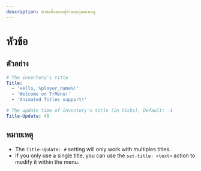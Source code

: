 ```yaml
---
description: หัวข้อที่แสดงอยู่ด้านบนสุดของเมนู
---
```


# หัวข้อ

## ตัวอย่าง

```yaml
# The inventory's title
Title:
  - 'Hello, %player_name%!'
  - 'Welcome on TrMenu!'
  - 'Animated Titles support!'

# The update time of inventory's title (in ticks), Default: -1
Title-Update: 40
```

## หมายเหตุ

* The `Title-Update: #` setting will only work with multiples titles.
* If you only use a single title, you can use the `set-title: <text>` action to modify it within the menu. 

